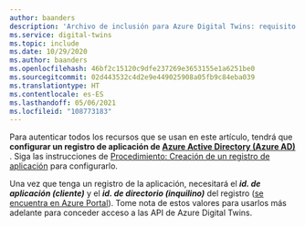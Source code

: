 ```yaml
---
author: baanders
description: 'Archivo de inclusión para Azure Digital Twins: requisito previo para configurar un de aplicación'
ms.service: digital-twins
ms.topic: include
ms.date: 10/29/2020
ms.author: baanders
ms.openlocfilehash: 46bf2c15120c9dfe237269e3653155e1a6251be0
ms.sourcegitcommit: 02d443532c4d2e9e449025908a05fb9c84eba039
ms.translationtype: HT
ms.contentlocale: es-ES
ms.lasthandoff: 05/06/2021
ms.locfileid: "108773183"
---
```

Para autenticar todos los recursos que se usan en este artículo, tendrá que **configurar un registro de aplicación de [Azure Active Directory (Azure AD)](../articles/active-directory/fundamentals/active-directory-whatis.md)** . Siga las instrucciones de [Procedimiento: Creación de un registro de aplicación](../articles/digital-twins/how-to-create-app-registration.md) para configurarlo. 

Una vez que tenga un registro de la aplicación, necesitará el **_id. de aplicación (cliente)_** y el **_id. de directorio (inquilino)_** del registro ([se encuentra en Azure Portal](../articles/digital-twins/how-to-create-app-registration.md#collect-client-id-and-tenant-id)). Tome nota de estos valores para usarlos más adelante para conceder acceso a las API de Azure Digital Twins.
